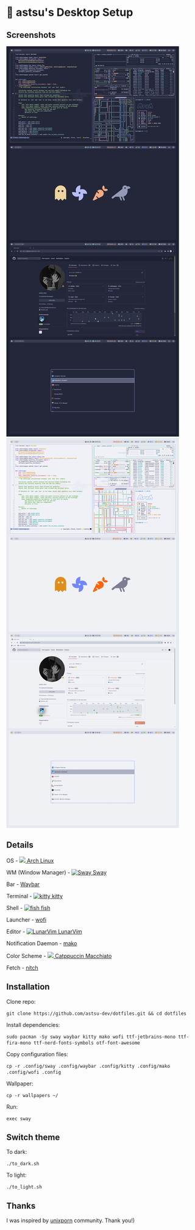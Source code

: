 # 🎉 astsu's Desktop Setup

## Screenshots

<img src="https://github.com/astsu-dev/dotfiles/raw/main/screenshots/catppuccin_macchiato.png">
<img src="https://github.com/astsu-dev/dotfiles/raw/main/screenshots/catppuccin_latte_mod.png">

## Details

OS - [<img src="https://upload.wikimedia.org/wikipedia/commons/a/a5/Archlinux-icon-crystal-64.svg" height="16px"> Arch Linux](https://archlinux.org/)

WM (Window Manager) - [<img src="https://swaywm.org/logo.png" height="16px" alt="Sway"> Sway](https://github.com/swaywm/sway)

Bar - [Waybar](https://github.com/Alexays/Waybar)

Terminal - [<img src="https://sw.kovidgoyal.net/kitty/_static/kitty.svg" height="16px" alt="kitty"> kitty](https://github.com/kovidgoyal/kitty)

Shell - [<img src="https://fishshell.com/docs/current/_static/fish.png" height="16px" alt="fish"> fish](https://github.com/fish-shell/fish-shell)

Launcher - [wofi](https://hg.sr.ht/~scoopta/wofi)

Editor - [<img src="https://user-images.githubusercontent.com/59826753/159940098-54284f26-f1da-4481-8b03-1deb34c57533.png" height="16px" alt="LunarVim"> LunarVim](https://github.com/LunarVim/LunarVim)

Notification Daemon - [mako](https://github.com/emersion/mako)

Color Scheme - [<img src="https://raw.githubusercontent.com/catppuccin/catppuccin/main/assets/logos/exports/1544x1544_circle.png" height="16px"> Catppuccin Macchiato](https://github.com/catppuccin/catppuccin)

Fetch - [nitch](https://github.com/unxsh/nitch)

## Installation

Clone repo:

```shell
git clone https://github.com/astsu-dev/dotfiles.git && cd dotfiles
```

Install dependencies:

```shell
sudo pacman -Sy sway waybar kitty mako wofi ttf-jetbrains-mono ttf-fira-mono ttf-nerd-fonts-symbols otf-font-awesome
```

Copy configuration files:

```shell
cp -r .config/sway .config/waybar .config/kitty .config/mako .config/wofi .config
```

Wallpaper:

```shell
cp -r wallpapers ~/
```

Run:

```shell
exec sway
```

## Switch theme

To dark:

```shell
./to_dark.sh
```

To light:

```shell
./to_light.sh
```

## Thanks

I was inspired by [unixporn](https://www.reddit.com/r/unixporn) community. Thank you!)
